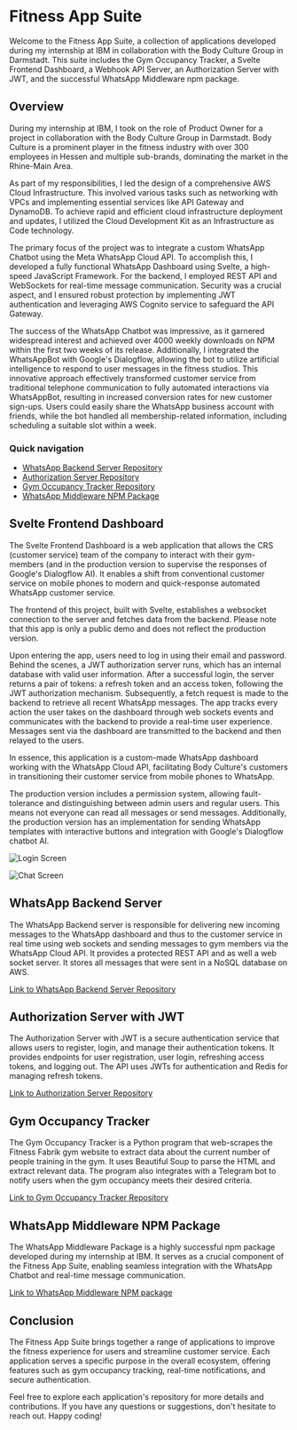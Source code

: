 # Fitness App Suite

Welcome to the Fitness App Suite, a collection of applications developed during my internship at IBM in collaboration with the Body Culture Group in Darmstadt. This suite includes the Gym Occupancy Tracker, a Svelte Frontend Dashboard, a Webhook API Server, an Authorization Server with JWT, and the successful WhatsApp Middleware npm package.

## Overview

During my internship at IBM, I took on the role of Product Owner for a project in collaboration with the Body Culture Group in Darmstadt. Body Culture is a prominent player in the fitness industry with over 300 employees in Hessen and multiple sub-brands, dominating the market in the Rhine-Main Area.

As part of my responsibilities, I led the design of a comprehensive AWS Cloud Infrastructure. This involved various tasks such as networking with VPCs and implementing essential services like API Gateway and DynamoDB. To achieve rapid and efficient cloud infrastructure deployment and updates, I utilized the Cloud Development Kit as an Infrastructure as Code technology.

The primary focus of the project was to integrate a custom WhatsApp Chatbot using the Meta WhatsApp Cloud API. To accomplish this, I developed a fully functional WhatsApp Dashboard using Svelte, a high-speed JavaScript Framework. For the backend, I employed REST API and WebSockets for real-time message communication. Security was a crucial aspect, and I ensured robust protection by implementing JWT authentication and leveraging AWS Cognito service to safeguard the API Gateway.

The success of the WhatsApp Chatbot was impressive, as it garnered widespread interest and achieved over 4000 weekly downloads on NPM within the first two weeks of its release. Additionally, I integrated the WhatsAppBot with Google's Dialogflow, allowing the bot to utilize artificial intelligence to respond to user messages in the fitness studios. This innovative approach effectively transformed customer service from traditional telephone communication to fully automated interactions via WhatsAppBot, resulting in increased conversion rates for new customer sign-ups. Users could easily share the WhatsApp business account with friends, while the bot handled all membership-related information, including scheduling a suitable slot within a week.

### Quick navigation 



- [WhatsApp Backend Server Repository](https://github.com/MartinMohammed/IBM-whatsapp-bot-backend)
- [Authorization Server Repository](https://github.com/MartinMohammed/IBM-jwt-authorization)
- [Gym Occupancy Tracker Repository](https://github.com/MartinMohammed/IBM-whatsapp-occupancy-scraper)
- [WhatsApp Middleware NPM Package](https://github.com/MartinMohammed/IBM-whatsapp-bot-middleware-npm)

## Svelte Frontend Dashboard

The Svelte Frontend Dashboard is a web application that allows the CRS (customer service) team of the company to interact with their gym-members (and in the production version to supervise the responses of Google's Dialogflow AI). It enables a shift from conventional customer service on mobile phones to modern and quick-response automated WhatsApp customer service.

The frontend of this project, built with Svelte, establishes a websocket connection to the server and fetches data from the backend. Please note that this app is only a public demo and does not reflect the production version.

Upon entering the app, users need to log in using their email and password. Behind the scenes, a JWT authorization server runs, which has an internal database with valid user information. After a successful login, the server returns a pair of tokens: a refresh token and an access token, following the JWT authorization mechanism. Subsequently, a fetch request is made to the backend to retrieve all recent WhatsApp messages. The app tracks every action the user takes on the dashboard through web sockets events and communicates with the backend to provide a real-time user experience. Messages sent via the dashboard are transmitted to the backend and then relayed to the users.

In essence, this application is a custom-made WhatsApp dashboard working with the WhatsApp Cloud API, facilitating Body Culture's customers in transitioning their customer service from mobile phones to WhatsApp.

The production version includes a permission system, allowing fault-tolerance and distinguishing between admin users and regular users. This means not everyone can read all messages or send messages. Additionally, the production version has an implementation for sending WhatsApp templates with interactive buttons and integration with Google's Dialogflow chatbot AI.

![Login Screen](https://github.com/MartinMohammed/whataspp-dashboard-svelte/assets/81469658/9cc033d6-48c3-4efd-bd2d-b81fce6df6c3.png)

![Chat Screen](https://github.com/MartinMohammed/whataspp-dashboard-svelte/assets/81469658/377f62d9-581f-4230-b6c0-e3f20f5a4c23.png)

## WhatsApp Backend Server

The WhatsApp Backend server is responsible for delivering new incoming messages to the WhatsApp dashboard and thus to the customer service in real time using web sockets and sending messages to gym members via the WhatsApp Cloud API. It provides a protected REST API and as well a web socket server. It stores all messages that were sent in a NoSQL database on AWS.

[Link to WhatsApp Backend Server Repository](https://github.com/MartinMohammed/IBM-whatsapp-bot-backend)

## Authorization Server with JWT

The Authorization Server with JWT is a secure authentication service that allows users to register, login, and manage their authentication tokens. It provides endpoints for user registration, user login, refreshing access tokens, and logging out. The API uses JWTs for authentication and Redis for managing refresh tokens.

[Link to Authorization Server Repository](https://github.com/MartinMohammed/IBM-jwt-authorization)

## Gym Occupancy Tracker

The Gym Occupancy Tracker is a Python program that web-scrapes the Fitness Fabrik gym website to extract data about the current number of people training in the gym. It uses Beautiful Soup to parse the HTML and extract relevant data. The program also integrates with a Telegram bot to notify users when the gym occupancy meets their desired criteria.

[Link to Gym Occupancy Tracker Repository](https://github.com/MartinMohammed/IBM-whatsapp-occupancy-scraper)

## WhatsApp Middleware NPM Package

The WhatsApp Middleware Package is a highly successful npm package developed during my internship at IBM. It serves as a crucial component of the Fitness App Suite, enabling seamless integration with the WhatsApp Chatbot and real-time message communication.

[Link to WhatsApp Middleware NPM package](https://github.com/MartinMohammed/IBM-whatsapp-bot-middleware-npm)

## Conclusion

The Fitness App Suite brings together a range of applications to improve the fitness experience for users and streamline customer service. Each application serves a specific purpose in the overall ecosystem, offering features such as gym occupancy tracking, real-time notifications, and secure authentication.

Feel free to explore each application's repository for more details and contributions. If you have any questions or suggestions, don't hesitate to reach out. Happy coding!
